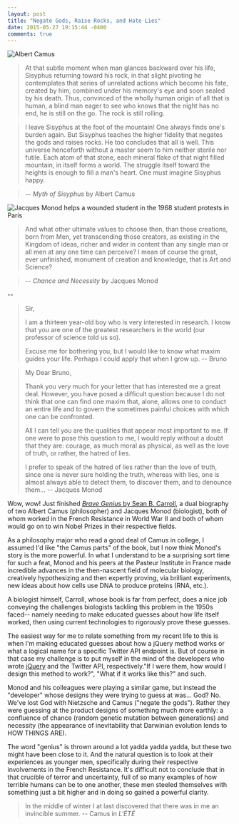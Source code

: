 ```yaml
---
layout: post
title: "Negate Gods, Raise Rocks, and Hate Lies"
date: 2015-05-27 19:15:44 -0400
comments: true
---
```


![Albert Camus](http://images.popmatters.com/misc_art/r/reprint-albertcamus-650.jpg)

<!-- more -->

>At that subtle moment when man glances backward over his life, Sisyphus returning toward his rock, in that slight pivoting he contemplates that series of unrelated actions which become his fate, created by him, combined under his memory's eye and soon sealed by his death. Thus, convinced of the wholly human origin of all that is human, a blind man eager to see who knows that the night has no end, he is still on the go. The rock is still rolling. 

>I leave Sisyphus at the foot of the mountain! One always finds one's burden again. But Sisyphus teaches the higher fidelity that negates the gods and raises rocks. He too concludes that all is well. This universe henceforth without a master seem to him neither sterile nor futile. Each atom of that stone, each mineral flake of that night filled mountain, in itself forms a world. The struggle itself toward the heights is enough to fill a man's heart. One must imagine Sisyphus happy.

>-- _Myth of Sisyphus_ by Albert Camus

![Jacques Monod helps a wounded student in the 1968 student protests in Paris](https://40.media.tumblr.com/3889bac7a91b0f9a5b373860659c26fb/tumblr_np14xc40mk1qan0sno1_500.jpg)

>And what other ultimate values to choose then, than those creations, born from Men, yet transcending those creators, as existing in the Kingdom of ideas, richer and wider in content than any single man or all men at any one time can perceive? I mean of course the great, ever unfinished, monument of creation and knowledge, that is Art and Science? 

>-- _Chance and Necessity_ by Jacques Monod

--

>Sir, 
>
>I am a thirteen year-old boy who is very interested in research. I know that you are one of the greatest researchers in the world (our professor of science told us so). 
>
>Excuse me for bothering you, but I would like to know what maxim guides your life. Perhaps I could apply that when I grow up. -- Bruno

>My Dear Bruno,
>
>Thank you very much for your letter that has interested me a great deal. However, you have posed a difficult question because I do not think that one can find one maxim that, alone, allows one to conduct an entire life and to govern the sometimes painful choices with which one can be confronted.
> 
>All I can tell you are the qualities that appear most important to me. If one were to pose this question to me, I would reply without a doubt that they are: courage,  as much moral as physical, as well as the love of truth, or rather, the hatred of lies. 
>
>I prefer to speak of the hatred of lies rather than the love of truth, since one is never sure holding the truth, whereas with lies, one is almost always able to detect them, to discover them, and to  denounce them... -- Jacques Monod


Wow, wow! Just finished [_Brave Genius_ by Sean B. Carroll](http://www.amazon.com/Brave-Genius-Philosopher-Adventures-Resistance/dp/0307952347/ref=sr_1_1?ie=UTF8&qid=1432768004&sr=8-1&keywords=brave+genius), a dual biography of two Albert Camus (philosopher) and Jacques Monod (biologist), both of whom worked in the French Resistance in World War II and both of whom would go on to win Nobel Prizes in their respective fields. 

As a philosophy major who read a good deal of Camus in college, I assumed I'd like "the Camus parts" of the book, but I now think Monod's story is the more powerful. In what I understand to be a surprising sort time for such a feat, Monod and his peers at the Pasteur Institute in France made incredible advances in the then-nascent field of molecular biology, creatively hypothesizing and then expertly proving, via brilliant experiments, new ideas about how cells use DNA to produce proteins (RNA, etc.). 

A biologist himself, Carroll, whose book is far from perfect, does a nice job conveying the challenges biologists tackling this problem in the 1950s faced-- namely needing to make educated guesses about how life itself worked, then using current technologies to rigorously prove these guesses. 

The easiest way for me to relate something from my recent life to this is when I'm making educated guesses about how a jQuery method works or what a logical name for a specific Twitter API endpoint is. But of course in that case my challenge is to put myself in the mind of the developers who wrote [jQuery](http://en.wikipedia.org/wiki/JQuery#History) and the Twitter API, respectively."If I were them, how would I design this method to work?", "What if it works like this?" and such. 

Monod and his colleagues were playing a similar game, but instead the "developer" whose designs they were trying to guess at was... God? No. We've lost God with Nietzsche and Camus ("negate the gods"). Rather they were guessing at the product designs of something much more earthly: a confluence of chance (random genetic mutation between generations) and necessity (the appearance of inevitability that Darwinian evolution lends to HOW THINGS ARE). 

The word "genius" is thrown around a lot yadda yadda yadda, but these two might have been close to it. And the natural question is to look at their experiences as younger men, specifically during their respective involvements in the French Resistance. It's difficult not to conclude that in that crucible of terror and uncertainty, full of so many examples of how terrible humans can be to one another, these men steeled themselves with something just a bit higher and in doing so gained a powerful clarity. 

>In the middle of winter I at last discovered that there was in me an invincible summer. 
>-- Camus in _L'ÉTÉ_


